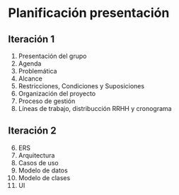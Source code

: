 # Planificación presentación
## Iteración 1
1. Presentación del grupo
3. Agenda
3. Problemática
4. Alcance
5. Restricciones, Condiciones y Suposiciones
7. Organización del proyecto
8. Proceso de gestión
9. Líneas de trabajo, distribucción RRHH y cronograma

## Iteración 2
6. ERS
1. Arquitectura
2. Casos de uso
3. Modelo de datos
4. Modelo de clases
5. UI